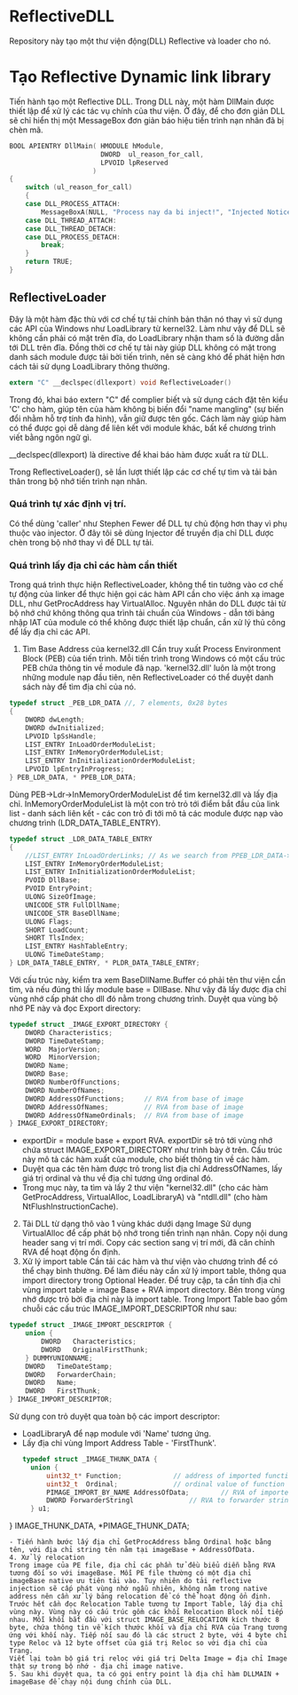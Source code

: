 # ReflectiveDLL
Repository này tạo một thư viện động(DLL) Reflective và loader cho nó.
# Tạo Reflective Dynamic link library
Tiến hành tạo một Reflective DLL. Trong DLL này, một hàm DllMain được thiết lập để xử lý các tác vụ chính của thư viện. Ở đây, để cho đơn giản DLL sẽ chỉ hiển thị một MessageBox đơn giản báo hiệu tiến trình nạn nhân đã bị chèn mã.
```C
BOOL APIENTRY DllMain( HMODULE hModule,
                       DWORD  ul_reason_for_call,
                       LPVOID lpReserved
                     )
{
    switch (ul_reason_for_call)
    {
    case DLL_PROCESS_ATTACH:
        MessageBoxA(NULL, "Process nay da bi inject!", "Injected Notice", MB_OK);
    case DLL_THREAD_ATTACH:
    case DLL_THREAD_DETACH:
    case DLL_PROCESS_DETACH:
        break;
    }
    return TRUE;
}
```
## ReflectiveLoader
Đây là một hàm đặc thù với cơ chế tự tải chính bản thân nó thay vì sử dụng các API của Windows như LoadLibrary từ kernel32. Làm như vậy để DLL sẽ không cần phải có mặt trên đĩa, do LoadLibrary nhận tham số là
đường dẫn tới DLL trên đĩa. Đồng thời cơ chế tự tải này giúp DLL không có mặt trong danh sách module được tải bời tiến trình, nên sẽ càng khó để phát hiện hơn cách tải sử dụng LoadLibrary thông thường.
```C
extern "C" __declspec(dllexport) void ReflectiveLoader()
```
Trong đó, khai báo extern "C" để complier biết và sử dụng cách đặt tên kiểu 'C' cho hàm, giúp tên của hàm không bị biến đổi "name mangling" (sự biến đổi nhằm hỗ trợ tính đa hình), vẫn giữ được tên gốc.
Cách làm này giúp hàm có thể được gọi dễ dàng để liên kết với module khác, bất kể chương trình viết bằng ngôn ngữ gì.

__declspec(dllexport) là directive để khai báo hàm được xuất ra từ DLL.

Trong ReflectiveLoader(), sẽ lần lượt thiết lập các cơ chế tự tìm và tải bản thân trong bộ nhớ tiến trình nạn nhân.
### Quá trình tự xác định vị trí.
Có thể dùng 'caller' như Stephen Fewer để DLL tự chủ động hơn thay vì phụ thuộc vào injector. Ở đây tôi sẽ dùng Injector để truyền địa chỉ DLL được chèn trong bộ nhớ thay vì để DLL tự tải. 
### Quá trình lấy địa chỉ các hàm cần thiết
Trong quá trình thực hiện ReflectiveLoader, không thể tin tưởng vào cơ chế tự động của linker để thực hiện gọi các hàm API cần cho việc ánh xạ image DLL, như GetProcAddress hay VirtualAlloc. Nguyên nhân do DLL được tải từ bộ nhớ chứ không thông qua trình tải chuẩn của Windows - dẫn tới bảng nhập IAT của module có thể không được thiết lập chuẩn, cần xử lý thủ công để lấy địa chỉ các API.
1. Tìm Base Address của kernel32.dll
Cần truy xuất Process Environment Block (PEB) của tiến trình. Mỗi tiến trình trong Windows có một cấu trúc PEB chứa thông tin về module đã nạp. 'kernel32.dll' luôn là một trong những module nạp đầu tiên, nên ReflectiveLoader có thể duyệt danh sách này để tìm địa chỉ của nó.
```C
typedef struct _PEB_LDR_DATA //, 7 elements, 0x28 bytes
{
	DWORD dwLength;
	DWORD dwInitialized;
	LPVOID lpSsHandle;
	LIST_ENTRY InLoadOrderModuleList;
	LIST_ENTRY InMemoryOrderModuleList;
	LIST_ENTRY InInitializationOrderModuleList;
	LPVOID lpEntryInProgress;
} PEB_LDR_DATA, * PPEB_LDR_DATA;
```
Dùng PEB->Ldr->InMemoryOrderModuleList để tìm kernel32.dll và lấy địa chỉ.
InMemoryOrderModuleList là một con trỏ trỏ tới điểm bắt đầu của link list - danh sách liên kết - các con trỏ đi tới mô tả các module được nạp vào chương trình (LDR_DATA_TABLE_ENTRY).
```C
typedef struct _LDR_DATA_TABLE_ENTRY
{
	//LIST_ENTRY InLoadOrderLinks; // As we search from PPEB_LDR_DATA->InMemoryOrderModuleList we dont use the first entry.
	LIST_ENTRY InMemoryOrderModuleList;
	LIST_ENTRY InInitializationOrderModuleList;
	PVOID DllBase;
	PVOID EntryPoint;
	ULONG SizeOfImage;
	UNICODE_STR FullDllName;
	UNICODE_STR BaseDllName;
	ULONG Flags;
	SHORT LoadCount;
	SHORT TlsIndex;
	LIST_ENTRY HashTableEntry;
	ULONG TimeDateStamp;
} LDR_DATA_TABLE_ENTRY, * PLDR_DATA_TABLE_ENTRY;
```
Với cấu trúc này, kiểm tra xem BaseDllName.Buffer có phải tên thư viện cần tìm, và nếu đúng thì lấy module base = DllBase. Như vậy đã lấy được địa chỉ vùng nhớ cấp phát cho dll đó nằm trong chương trình. Duyệt qua vùng bộ nhớ PE này và đọc Export directory:
```C
typedef struct _IMAGE_EXPORT_DIRECTORY {
    DWORD Characteristics;
    DWORD TimeDateStamp;
    WORD  MajorVersion;
    WORD  MinorVersion;
    DWORD Name;
    DWORD Base;
    DWORD NumberOfFunctions;
    DWORD NumberOfNames;
    DWORD AddressOfFunctions;     // RVA from base of image
    DWORD AddressOfNames;         // RVA from base of image
    DWORD AddressOfNameOrdinals;  // RVA from base of image
} IMAGE_EXPORT_DIRECTORY;
```
* exportDir = module base + export RVA. exportDir sẽ trỏ tới vùng nhớ chứa struct IMAGE_EXPORT_DIRECTORY như trình bày ở trên. Cấu trúc này mô tả các hàm xuất của module, cho biết thông tin về các hàm.
* Duyệt qua các tên hàm được trỏ trong list địa chỉ AddressOfNames, lấy giá trị ordinal và thu về địa chỉ tương ứng ordinal đó.
* Trong mục này, ta tìm và lấy 2 thư viện "kernel32.dll" (cho các hàm GetProcAddress, VirtualAlloc, LoadLibraryA) và "ntdll.dll" (cho hàm NtFlushInstructionCache).
2. Tải DLL từ dạng thô vào 1 vùng khác dưới dạng Image
Sử dụng VirtualAlloc để cấp phát bộ nhớ trong tiến trình nạn nhân.
Copy nội dung header sang vị trí mới.
Copy các section sang vị trí mới, đã căn chỉnh RVA để hoạt động ổn định.
3. Xử lý import table
Cần tải các hàm và thư viện vào chương trình để có thể chạy bình thường. Để làm điều này cần xử lý import table, thông qua import directory trong Optional Header.
Để truy cập, ta cần tính địa chỉ vùng import table = image Base + RVA import directory.
Bên trong vùng nhớ được trỏ bởi địa chỉ này là import table. Trong Import Table bao gồm chuỗi các cấu trúc IMAGE_IMPORT_DESCRIPTOR như sau:
```C
typedef struct _IMAGE_IMPORT_DESCRIPTOR {
    union {
        DWORD   Characteristics;
        DWORD   OriginalFirstThunk;
    } DUMMYUNIONNAME;
    DWORD   TimeDateStamp;
    DWORD   ForwarderChain;
    DWORD   Name;
    DWORD   FirstThunk;
} IMAGE_IMPORT_DESCRIPTOR;
```
Sử dụng con trỏ duyệt qua toàn bộ các import descriptor:
- LoadLibraryA để nạp module với 'Name' tương ứng.
- Lấy địa chỉ vùng Import Address Table - 'FirstThunk'.
  ```C
  typedef struct _IMAGE_THUNK_DATA {
    union {
        uint32_t* Function;             // address of imported function
        uint32_t  Ordinal;              // ordinal value of function
        PIMAGE_IMPORT_BY_NAME AddressOfData;        // RVA of imported name
        DWORD ForwarderStringl              // RVA to forwarder string
    } u1;
} IMAGE_THUNK_DATA, *PIMAGE_THUNK_DATA;
  ```
- Tiến hành bước lấy địa chỉ GetProcAddress bằng Ordinal hoặc bằng tên, với địa chỉ string tên nằm tại imageBase + AddressOfData.
4. Xử lý relocation
Trong image của PE file, địa chỉ các phần tử đều biểu diễn bằng RVA tương đối so với imageBase. Mỗi PE file thường có một địa chỉ imageBase native ưu tiên tải vào. Tuy nhiên do tải reflective injection sẽ cấp phát vùng nhớ ngẫu nhiên, không nằm trong native address nên cần xử lý bảng relocation để có thể hoạt động ổn định.
Trước hết cần đọc Relocation Table tương tự Import Table, lấy địa chỉ vùng này. Vùng này có cấu trúc gồm các khối Relocation Block nối tiếp nhau. Mỗi khối bắt đầu với struct IMAGE_BASE_RELOCATION kích thước 8 byte, chứa thông tin về kích thước khối và địa chỉ RVA của Trang tương ứng với khối này. Tiếp nối sau đó là các struct 2 byte, với 4 byte chỉ type Reloc và 12 byte offset của giá trị Reloc so với địa chỉ của Trang.
Viết lại toàn bộ giá trị reloc với giá trị Delta Image = địa chỉ Image thật sự trong bộ nhớ - địa chỉ image native.
5. Sau khi duyệt qua, ta có gọi entry point là địa chỉ hàm DLLMAIN + imageBase để chạy nội dung chính của DLL.
